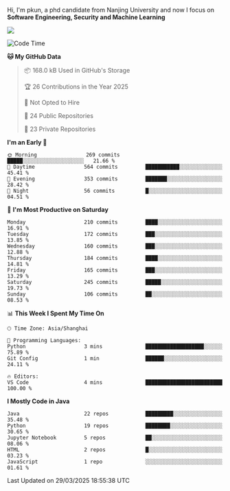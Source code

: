 Hi, I'm pkun, a phd candidate from Nanjing University and now I focus on **Software Engineering, Security and Machine Learning**

<!--![GitHub Snake Light](https://github.com/pppppkun/pppppkun/blob/output/github-snake.svg#gh-light-mode-only)-->
<!--![GitHub Snake dark](https://github.com/pppppkun/pppppkun/blob/output/github-snake-dark.svg#gh-dark-mode-only)-->

![](https://komarev.com/ghpvc/?username=pppppkun)
<!--START_SECTION:waka-->
![Code Time](http://img.shields.io/badge/Code%20Time-2%2C026%20hrs%2035%20mins-blue)

**🐱 My GitHub Data** 

> 📦 168.0 kB Used in GitHub's Storage 
 > 
> 🏆 26 Contributions in the Year 2025
 > 
> 🚫 Not Opted to Hire
 > 
> 📜 24 Public Repositories 
 > 
> 🔑 23 Private Repositories 
 > 
**I'm an Early 🐤** 

```text
🌞 Morning                269 commits         █████░░░░░░░░░░░░░░░░░░░░   21.66 % 
🌆 Daytime                564 commits         ███████████░░░░░░░░░░░░░░   45.41 % 
🌃 Evening                353 commits         ███████░░░░░░░░░░░░░░░░░░   28.42 % 
🌙 Night                  56 commits          █░░░░░░░░░░░░░░░░░░░░░░░░   04.51 % 
```
📅 **I'm Most Productive on Saturday** 

```text
Monday                   210 commits         ████░░░░░░░░░░░░░░░░░░░░░   16.91 % 
Tuesday                  172 commits         ███░░░░░░░░░░░░░░░░░░░░░░   13.85 % 
Wednesday                160 commits         ███░░░░░░░░░░░░░░░░░░░░░░   12.88 % 
Thursday                 184 commits         ████░░░░░░░░░░░░░░░░░░░░░   14.81 % 
Friday                   165 commits         ███░░░░░░░░░░░░░░░░░░░░░░   13.29 % 
Saturday                 245 commits         █████░░░░░░░░░░░░░░░░░░░░   19.73 % 
Sunday                   106 commits         ██░░░░░░░░░░░░░░░░░░░░░░░   08.53 % 
```


📊 **This Week I Spent My Time On** 

```text
🕑︎ Time Zone: Asia/Shanghai

💬 Programming Languages: 
Python                   3 mins              ███████████████████░░░░░░   75.89 % 
Git Config               1 min               ██████░░░░░░░░░░░░░░░░░░░   24.11 % 

🔥 Editors: 
VS Code                  4 mins              █████████████████████████   100.00 % 
```

**I Mostly Code in Java** 

```text
Java                     22 repos            █████████░░░░░░░░░░░░░░░░   35.48 % 
Python                   19 repos            ████████░░░░░░░░░░░░░░░░░   30.65 % 
Jupyter Notebook         5 repos             ██░░░░░░░░░░░░░░░░░░░░░░░   08.06 % 
HTML                     2 repos             █░░░░░░░░░░░░░░░░░░░░░░░░   03.23 % 
JavaScript               1 repo              ░░░░░░░░░░░░░░░░░░░░░░░░░   01.61 % 
```




 Last Updated on 29/03/2025 18:55:38 UTC
<!--END_SECTION:waka-->
